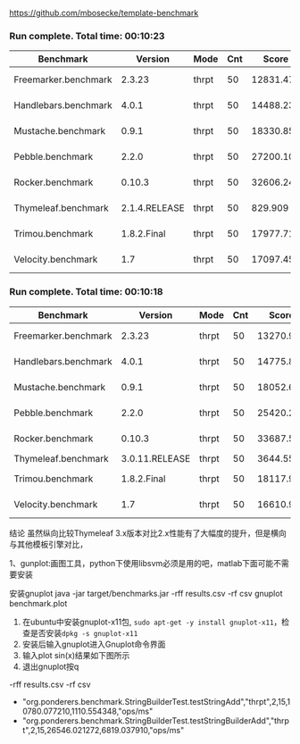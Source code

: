 

https://github.com/mbosecke/template-benchmark

### Run complete. Total time: 00:10:23

| Benchmark           | Version        |  Mode | Cnt |     Score |     Error  | Units |
| ------------------- | -------------- | ----- | --- | --------- | ---------- | ----- |
|Freemarker.benchmark | 2.3.23         | thrpt |  50 | 12831.470 | ±  862.381 | ops/s |
|Handlebars.benchmark | 4.0.1          | thrpt |  50 | 14488.231 | ±  262.421 | ops/s |
|Mustache.benchmark   | 0.9.1          | thrpt |  50 | 18330.852 | ±  170.543 | ops/s |
|Pebble.benchmark     | 2.2.0          | thrpt |  50 | 27200.105 | ±  180.668 | ops/s |
|Rocker.benchmark     | 0.10.3         | thrpt |  50 | 32606.249 | ±  600.979 | ops/s |
|Thymeleaf.benchmark  | 2.1.4.RELEASE  | thrpt |  50 |   829.909 | ±   27.656 | ops/s |
|Trimou.benchmark     | 1.8.2.Final    | thrpt |  50 | 17977.711 | ±  308.920 | ops/s |
|Velocity.benchmark   | 1.7            | thrpt |  50 | 17097.452 | ±   94.573 | ops/s |

### Run complete. Total time: 00:10:18

| Benchmark           | Version        |  Mode | Cnt |     Score |     Error  | Units |
| ------------------- | -------------- | ----- | --- | --------- | ---------- | ----- |
|Freemarker.benchmark | 2.3.23         | thrpt |  50 | 13270.997 | ±  216.178 | ops/s |
|Handlebars.benchmark | 4.0.1          | thrpt |  50 | 14775.847 | ±  335.934 | ops/s |
|Mustache.benchmark   | 0.9.1          | thrpt |  50 | 18052.613 | ±  445.689 | ops/s |
|Pebble.benchmark     | 2.2.0          | thrpt |  50 | 25420.277 | ± 1059.726 | ops/s |
|Rocker.benchmark     | 0.10.3         | thrpt |  50 | 33687.571 | ±  557.921 | ops/s |
|Thymeleaf.benchmark  | 3.0.11.RELEASE | thrpt |  50 |  3644.559 | ±   63.977 | ops/s |
|Trimou.benchmark     | 1.8.2.Final    | thrpt |  50 | 18117.914 | ±  305.510 | ops/s |
|Velocity.benchmark   | 1.7            | thrpt |  50 | 16610.908 | ±  214.678 | ops/s |

结论
虽然纵向比较Thymeleaf 3.x版本对比2.x性能有了大幅度的提升，但是横向与其他模板引擎对比，


1、gunplot:画图工具，python下使用libsvm必须是用的吧，matlab下面可能不需要安装

安装gnuplot
java -jar target/benchmarks.jar -rff results.csv -rf csv
gnuplot benchmark.plot

1. 在ubuntu中安装gnuplot-x11包, `sudo apt-get -y install gnuplot-x11`，检查是否安装`dpkg -s gnuplot-x11`
2. 安装后输入gnuplot进入Gnuplot命令界面
3. 输入plot sin(x)结果如下图所示
4. 退出gnuplot按q


-rff results.csv -rf csv

- "org.ponderers.benchmark.StringBuilderTest.testStringAdd","thrpt",2,15,10780.077210,1110.554348,"ops/ms"
- "org.ponderers.benchmark.StringBuilderTest.testStringBuilderAdd","thrpt",2,15,26546.021272,6819.037910,"ops/ms"

